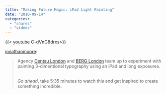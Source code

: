 ```yaml
---
title: "Making Future Magic: iPad Light Painting"
date: "2010-09-14"
categories:
  - "shares"
  - "videos"
---
```


<div style="width: 70vw;">{{< youtube C-dVnG8drxs>}}</div>

[jonathanmoore](http://jonathanmoore.com/post/1121944347/making-future-magic-ipad-light-painting):

> Agency [Dentsu London](http://www.dentsulondon.com/blog/2010/09/14/light-painting/) and [BERG London](http://berglondon.com/blog/2010/09/14/magic-ipad-light-painting/) team up to experiment with painting 3-dimentional typography using an iPad and long exposures.  
>
> _Go ahead_, take 5:35 minutes to watch this and get inspired to create something incredible.
